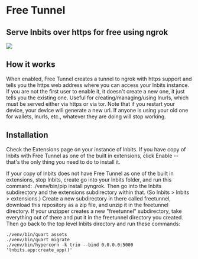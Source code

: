 <h1>Free Tunnel</h1>
<h2>Serve lnbits over https for free using ngrok</h2>

<img src="https://i.ibb.co/QfDD4FS/Screenshot-2021-07-02-7-28-35-AM.png">

<h2>How it works</h2>

When enabled, Free Tunnel creates a tunnel to ngrok with https support and tells you the https web address where you can access your lnbits instance. If you are not the first user to enable it, it doesn't create a new one, it just tells you the existing one. Useful for creating/managing/using lnurls, which must be served either via https or via tor. Note that if you restart your device, your device will generate a new url. If anyone is using your old one for wallets, lnurls, etc., whatever they are doing will stop working.

<h2>Installation</h2>

Check the Extensions page on your instance of lnbits. If you have copy of lnbits with Free Tunnel as one of the built in extensions, click Enable -- that's the only thing you need to do to install it.

If your copy of lnbits does not have Free Tunnel as one of the built in extensions, stop lnbits, create go into your lnbits folder, and run this command: ./venv/bin/pip install pyngrok. Then go into the lnbits subdirectory and the extensions subdirectory within that. (So lnbits > lnbits > extensions.) Create a new subdirectory in there called freetunnel, download this repository as a zip file, and unzip it in the freetunnel directory. If your unzipper creates a new "freetunnel" subdirectory, take everything out of there and put it in the freetunnel directory you created. Then go back to the top level lnbits directory and run these commands:

```
./venv/bin/quart assets
./venv/bin/quart migrate
./venv/bin/hypercorn -k trio --bind 0.0.0.0:5000 'lnbits.app:create_app()'
```
